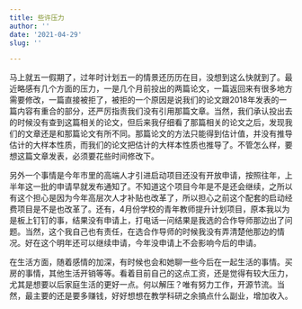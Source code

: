 ```yaml
---
title: 些许压力
author: ''
date: '2021-04-29'
slug: ''

---
```


马上就五一假期了，过年时计划五一的情景还历历在目，没想到这么快就到了。最近略感有几个方面的压力，一是几个月前投出的两篇论文，一篇返回来有很多地方需要修改，一篇直接被拒了，被拒的一个原因是说我们的论文跟2018年发表的一篇内容有重合的部分，还严厉指责我们没有引用那篇文章。当然，我们承认投出去的时候没有查到这篇相关的论文，但后来我仔细看了那篇相关的论文之后，发现我们的文章还是和那篇论文有所不同。那篇论文的方法只能得到估计值，并没有推导估计的大样本性质，而我们的论文把估计的大样本性质也推导了。不管怎么样，要想这篇文章发表，必须要花些时间修改下。

另外一个事情是今年市里的高端人才引进启动项目还没有开放申请，按照往年，上半年这一批的申请早就发布通知了。不知道这个项目今年是不是还会继续，之所以有这个担心是因为今年高层次人才补贴也改革了，所以担心之前这个配套的启动经费项目是不是也改革了。还有，4月份学校的青年教师提升计划项目，原本我以为是板上钉钉的事，结果没有申请上，打电话一问结果是我选的合作导师那边出了问题。当然，这个我自己也有责任，在选合作导师的时候我没有弄清楚他那边的情况。好在这个明年还可以继续申请，今年没申请上不会影响今后的申请。

在生活方面，随着感情的加深，有时候也会和她聊一些今后在一起生活的事情。买房的事情，其他生活开销等等。看着目前自己的这点工资，还是觉得有较大压力，尤其是想要以后家庭生活的更好一点。何以解压？唯有努力工作，开源节流。当然，最主要的还是要多赚钱，好好想想在教学科研之余搞点什么副业，增加收入。

